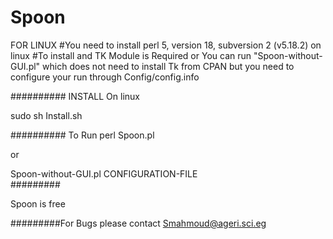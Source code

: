 # Spoon
FOR LINUX
#You need to install perl 5, version 18, subversion 2 (v5.18.2) on linux 
#To install and TK Module is Required or You can run "Spoon-without-GUI.pl" which does not need to install Tk from CPAN but you need to configure your run through Config/config.info

########## INSTALL On linux

sudo sh Install.sh 

########## To Run
perl Spoon.pl

or

Spoon-without-GUI.pl  CONFIGURATION-FILE  
#########

Spoon is free 

#########For Bugs please contact 
Smahmoud@ageri.sci.eg 
